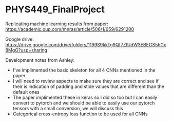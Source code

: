 # PHYS449_FinalProject
Replicating machine learning results from paper: https://academic.oup.com/mnras/article/506/1/659/6291200

Google drive: https://drive.google.com/drive/folders/1199S9kkTg9Qf7ZIUdW3EBEGS5hGc8MgG?usp=sharing


Development notes from Ashley:
- I've implimented the basic skeleton for all 4 CNNs mentioned in the paper
- I will need to review aspects to make sure they are correct and see if their is indication of padding and stide values that are different than the default ones
- The paper implimented these in keras so I did so too but I can easily convert to pytorch and we should be able to easily use our pytorch tensors with a small conversion, we will discuss this
- Categorical cross-entropy loss function to be used for all CNNs